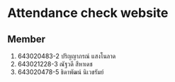 # Attendance check website
## Member
1. 643020483-2 ปริญญาภรณ์ แสงโนลาด
2. 643021228-3 ณัฐวดี สีหาเดช
3. 643020478-5 ธิดาพัฒน์ นิเวชรัมย์


